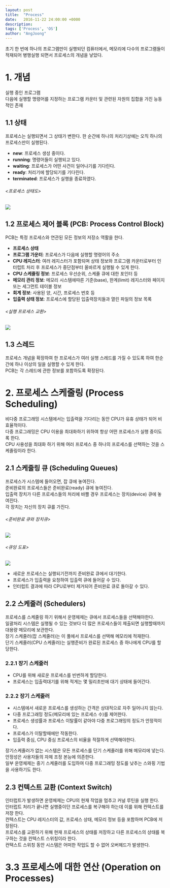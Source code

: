 ```yaml
---
layout: post
title:  "Process"
date:   2016-11-22 24:00:00 +0000
description:
tags: ['Process', 'OS']
author: "AngJoong"
---
```


초기 한 번에 하나의 프로그램만이 실행되던 컴퓨터에서, 메모리에 다수의 프로그램들이 적재되어 병행실행 되면서 프로세스의 개념을 낳았다.

# 1. 개념
실행 중인 프로그램  
다음에 실행할 명령어를 지정하는 프로그램 카운터 및 관련된 자원의 집합을 가진 능동적인 존재  

## 1.1 상태
프로세스는 실행되면서 그 상태가 변한다. 한 순간에 하나의 처리기상에는 오직 하나의 프로세스만이 실행된다.  

* **new**: 프로세스 생성 중이다.
* **running**: 명령어들이 실행되고 있다.
* **waiting**: 프로세스가 어떤 사건이 일어나기를 기다린다.
* **ready**: 처리기에 할당되기를 기다린다.
* **terminated**: 프로세스가 실행을 종료하였다.  

###### <프로세스 상태도>
![](http://w3studentnotes.com/sites/default/files/Diagram_of_Process_State.png)

## 1.2 프로세스 제어 블록 (PCB: Process Control Block)
PCB는 특정 프로세스와 연관된 모든 정보의 저장소 역활을 한다.    

* **프로세스 상태**
* **프로그램 가운터**: 프로세스가 다음에 실행할 명령어의 주소
* **CPU 레지스터**: 여러 레지스터가 포함되며 상태 정보와 프로그램 카운터로부터 인터럽트 처리 후 프로세스가 중단점부터 올바르게 실행될 수 있게 한다.
* **CPU 스케줄링 정보**: 프로세스 우선순위, 스케쥴 큐에 대한 포인터 등
* **메모리 관리 정보**: 메모리 시스템에따른 기준(base), 한계(limit) 레지스터와 페이지 또는 세그먼트 테이블 정보
* **회계 정보**: 사용된 양, 시간, 프로세스 번호 등
* **입출력 상태 정보**: 프로세스에 할당된 입출력장치들과 열린 파일의 정보 목록

###### <실행 프로세스 교환>
![](https://www.cs.uic.edu/~jbell/CourseNotes/OperatingSystems/images/Chapter3/3_04_ProcessSwitch.jpg)

## 1.3 스레드
프로세스 개념을 확장하여 한 프로세스가 여러 실행 스레드를 가질 수 있도록 하여 한순간에 하나 이상의 일을 실행할 수 있게 한다.  
PCB는 각 스레드에 관한 정보를 포함하도록 확장된다.  

# 2. 프로세스 스케줄링 (Process Scheduling)
비다중 프로그래밍 시스템에서는 입출력을 기다리는 동안 CPU가 유휴 상태가 되어 비효율적이다.  
다중 프로그래밍은 CPU 이용을 최대화하기 위하여 항상 어떤 프로세스가 실행 중이도록 한다.  
CPU 사용성을 최대화 하기 위해 여러 프로세스 중 하나의 프로세스를 선택하는 것을 스케줄링이라 한다.  

## 2.1 스케줄링 큐 (Scheduling Queues)
프로세스가 시스템에 들어오면, 잡 큐에 놓여진다.  
준비완료의 프로세스들은 준비완료(ready) 큐에 놓여진다.  
입출력 장치가 다른 프로세스들의 처리에 바쁠 경우 프로세스는 장치(device) 큐에 놓여진다.  
각 장치는 자신의 장치 큐를 가진다.  

###### <준비완료 큐와 장치큐>
![](https://www.cs.uic.edu/~jbell/CourseNotes/OperatingSystems/images/Chapter3/3_05_Queues.jpg)


###### <큐잉 도표>
![](https://www.cs.uic.edu/~jbell/CourseNotes/OperatingSystems/images/Chapter3/3_06_QueueingDiagram.jpg)

* 새로운 프로세스는 실행되기전까지 준비완료 큐에서 대기한다.  
* 프로세스가 입출력을 요청하여 입출력 큐에 들어갈 수 있다.  
* 인터럽트 결과에 따라 CPU로부터 제거되어 준비완료 큐로 돌아갈 수 있다.

## 2.2 스케줄러 (Schedulers)
프로세스를 스케줄링 하기 위해서 운영체제는 큐에서 프로세스들을 선택해야한다.  
일괄처리 시스템은 실행될 수 있는 것보다 더 많은 프로세스들이 제출되면 실행할때까지 대용량 메모리에 보관한다.  
장기 스케줄러(잡 스케줄러)는 이 풀에서 프로세스를 선택해 메모리에 적재한다.  
단기 스케줄러(CPU 스케줄러)는 실행준비가 완료된 프로세스 중 하나에게 CPU를 할당한다.

### 2.2.1 장기 스케줄러
* CPU를 위해 새로운 프로세스를 빈번하게 할당한다.  
* 프로세스는 입출력대기를 위해 적게는 몇 밀리초만에 대기 상태에 들어간다.  

### 2.2.2 장기 스케줄러
* 시스템에서 새로운 프로세스를 생성하는 간격은 상대적으로 자주 일어나지 않는다.  
* 다중 프로그래밍 정도(메모리에 있는 프로세스 수)를 제어한다.  
* 프로세스 생성률과 프로세스 이탈률이 같아야 다중 프로그래밍의 정도가 안정적이다.  
* 프로세스가 이탈할때에만 작동한다.  
* 입출력 중심, CPU 중심 프로세스의 비율을 적절하게 선택해야한다.  

장기스케줄러가 없는 시스템은 모든 프로세스를 단기 스케줄러를 위해 메모리에 넣는다.  
안정성은 사용자들의 자체 조정 본능에 의존한다.  
일부 운영체제는 중기 스케줄러를 도입하여 다중 프로그래밍 정도를 낮추는 스와핑 기법을 사용하기도 한다.  

## 2.3 컨텍스트 교환 (Context Switch)
인터럽트가 발생하면 운영체제는 CPU의 현재 작업을 멈추고 커널 루틴을 실행 한다.  
인터럽트 처리가 끝나면 실행중이던 프로세스를 복구해야 하는데 이를 위해 컨텍스트를 저장 한다.  
컨텍스트는 CPU 레지스터의 값, 프로세스 상태, 메모리 정보 등을 포함하며 PCB에 저장된다.   
프로세스를 교환하기 위해 현재 프로세스의 상태를 저장하고 다른 프로세스의 상태를 복구하는 것을 컨텍스트 스위칭이라 한다.  
컨택스트 스위칭 동안 시스템은 어떠한 작업도 할 수 없어 오버헤드가 발생한다.  

# 3.3 프로세스에 대한 연산 (Operation on Processes)
